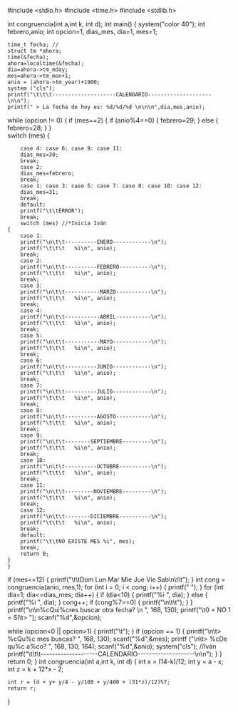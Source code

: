 #include <stdio.h>
#include <time.h>
#include <stdlib.h>

int congruencia(int a,int k, int d);
int main() {
	system("color 40");
	int febrero,anio;
	int opcion=1, dias_mes, dia=1, mes=1;
	
	time_t fecha; //
	struct tm *ahora;
	time(&fecha); 
	ahora=localtime(&fecha); 
	dia=ahora->tm_mday;
	mes=ahora->tm_mon+1; 
	anio = (ahora->tm_year)+1900; 
	system ("cls"); 
	printf("\t\t\t--------------------CALENDARIO--------------------\n\n"); 
	printf(" > La fecha de hoy es: %d/%d/%d \n\n\n",dia,mes,anio); 
  while (opcion != 0) 
	{
	if (mes==2)
	{
		if (anio%4==0) 
		{
			febrero=29; 
		}
		else
		{
			febrero=28; 
		}
	}	
	switch (mes)
	{
	
		case 4: case 6: case 9: case 11: 
		dias_mes=30; 
		break; 
		case 2: 
		dias_mes=febrero; 
		break; 
		case 1: case 3: case 5: case 7: case 8: case 10: case 12: 
		dias_mes=31; 
		break; 
		default:
		printf("\t\tERROR");
		break;
		switch (mes) //*Inicia Iván
	{
		case 1: 
		printf("\n\t\t----------ENERO------------\n");
		printf("\t\t\t   %i\n", anio);
		break;
		case 2:
		printf("\n\t\t----------FEBRERO----------\n");
		printf("\t\t\t   %i\n", anio);
		break;
		case 3:
		printf("\n\t\t-----------MARZO-----------\n");
		printf("\t\t\t   %i\n", anio);
		break;
		case 4:
		printf("\n\t\t-----------ABRIL-----------\n");
		printf("\t\t\t   %i\n", anio);
		break;
		case 5:
		printf("\n\t\t-----------MAYO------------\n");
		printf("\t\t\t   %i\n", anio);
		break;
		case 6:
		printf("\n\t\t----------JUNIO------------\n");
		printf("\t\t\t   %i\n", anio);
		break;
		case 7:
		printf("\n\t\t----------JULIO------------\n");
		printf("\t\t\t   %i\n", anio);
		break;
		case 8:
		printf("\n\t\t----------AGOSTO-----------\n");
		printf("\t\t\t   %i\n", anio);
		break;
		case 9:
		printf("\n\t\t--------SEPTIEMBRE---------\n");
		printf("\t\t\t   %i\n", anio);
		break;
		case 10:
		printf("\n\t\t----------OCTUBRE----------\n");
		printf("\t\t\t   %i\n", anio);
		break;
		case 11:
		printf("\n\t\t---------NOVIEMBRE---------\n");
		printf("\t\t\t   %i\n", anio);
		break;
		case 12:
		printf("\n\t\t--------DICIEMBRE----------\n");
		printf("\t\t\t   %i\n", anio);
		break;
		default:
		printf("\t\tNO EXISTE MES %i", mes);
		break;
		return 0;
	} 
	}
if (mes<=12) 
	{
		printf("\t\tDom Lun Mar Mie Jue Vie Sab\n\t\t"); 
	} 
	int cong = congruencia(anio, mes,1); 
	for (int i = 0; i < cong; i++)
	{
		printf("    "); 
	}
for (int dia=1; dia<=dias_mes; dia++) 
{
	if (dia<10)
	{
		printf("%i   ", dia); 
	}
	else
	{
		printf("%i  ", dia); 
	}
	cong++;
	if (cong%7==0) 
	{
		printf("\n\t\t"); 
	}
}
printf("\n\n%cQui%cres buscar otra fecha? \n ", 168, 130); 
printf("\t0 = NO 1 = SI\t> "); 
scanf("%d",&opcion); 

while (opcion<0 || opcion>1) 
{
	printf("\t");
}
if (opcion == 1)
	{
		printf("\n\t> %cQu%c mes buscas? ", 168, 130); 
		scanf("%d",&mes);
		printf ("\n\t> %cDe qu%c a%co? ", 168, 130, 164); 
		scanf("%d",&anio);
		system("cls"); //Iván
		printf("\t\t\t--------------------CALENDARIO--------------------\n\n");
	}
	}
return 0; 
}
int congruencia(int a,int k, int d)
{
    int x = (14-k)/12;
    int y = a - x;
    int z = k + 12*x - 2;

    int r = (d + y+ y/4 - y/100 + y/400 + (31*z)/12)%7;
    return r;
}
